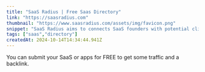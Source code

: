 ```yaml
---
title: "SaaS Radius | Free Saas Directory"
link: "https://saasradius.com"
thumbnail: "https://www.saasradius.com/assets/img/favicon.png"
snippet: "SaaS Radius aims to connects SaaS founders with potential clients, enabling founders to share their projects and clients to discover innovative software solutions. Join today to showcase your SaaS product or find the perfect tool for your business needs."
tags: ["saas","directory"]
createdAt: 2024-10-14T14:34:44.941Z
---
```

You can submit your SaaS or apps for FREE to get some traffic and a backlink. 
